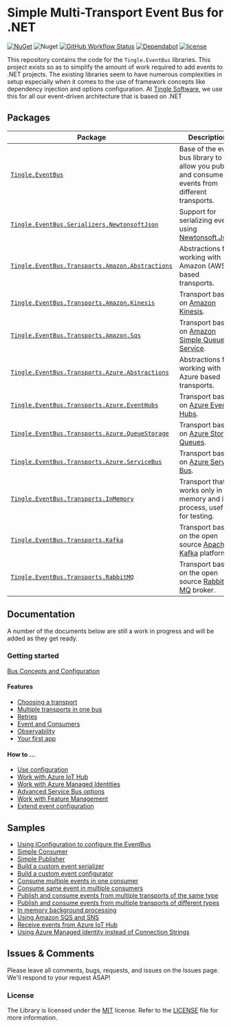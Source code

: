 # Simple Multi-Transport Event Bus for .NET

[![NuGet](https://img.shields.io/nuget/v/Tingle.EventBus.svg)](https://www.nuget.org/packages/Tingle.EventBus/)
![Nuget](https://img.shields.io/nuget/dt/Tingle.EventBus)
[![GitHub Workflow Status](https://github.com/tinglesoftware/eventbus/actions/workflows/release.yml/badge.svg)](https://github.com/tinglesoftware/eventbus/actions/workflows/release.yml)
[![Dependabot](https://badgen.net/badge/Dependabot/enabled/green?icon=dependabot)](https://dependabot.com/)
[![license](https://img.shields.io/github/license/tinglesoftware/eventbus.svg)](LICENSE)

This repository contains the code for the `Tingle.EventBus` libraries. This project exists so as to simplify the amount of work required to add events to .NET projects. The existing libraries seem to have numerous complexities in setup especially when it comes to the use of framework concepts like dependency injection and options configuration. At [Tingle Software](https://tingle.software), we use this for all our event-driven architecture that is based on .NET

## Packages

|Package|Description|
|--|--|
|[`Tingle.EventBus`](https://www.nuget.org/packages/Tingle.EventBus/)|Base of the event bus library to allow you publish and consume events from different transports.|
|[`Tingle.EventBus.Serializers.NewtonsoftJson`](https://www.nuget.org/packages/Tingle.EventBus.Serializers.NewtonsoftJson/)|Support for serializing events using [Newtonsoft.Json](https://www.nuget.org/packages/Newtonsoft.Json/).|
|[`Tingle.EventBus.Transports.Amazon.Abstractions`](https://www.nuget.org/packages/Tingle.EventBus.Transports.Amazon.Abstractions/)|Abstractions for working with Amazon (AWS) based transports.|
|[`Tingle.EventBus.Transports.Amazon.Kinesis`](https://www.nuget.org/packages/Tingle.EventBus.Transports.Amazon.Kinesis/)|Transport based on [Amazon Kinesis](https://aws.amazon.com/kinesis/).|
|[`Tingle.EventBus.Transports.Amazon.Sqs`](https://www.nuget.org/packages/Tingle.EventBus.Transports.Amazon.Sqs/)|Transport based on [Amazon Simple Queue Service](https://aws.amazon.com/sqs/).|
|[`Tingle.EventBus.Transports.Azure.Abstractions`](https://www.nuget.org/packages/Tingle.EventBus.Transports.Azure.Abstractions/)|Abstractions for working with Azure based transports.|
|[`Tingle.EventBus.Transports.Azure.EventHubs`](https://www.nuget.org/packages/Tingle.EventBus.Transports.Azure.EventHubs/)|Transport based on [Azure Event Hubs](https://azure.microsoft.com/en-us/services/event-hubs/).|
|[`Tingle.EventBus.Transports.Azure.QueueStorage`](https://www.nuget.org/packages/Tingle.EventBus.Transports.Azure.QueueStorage/)|Transport based on [Azure Storage Queues](https://azure.microsoft.com/en-us/services/storage/queues/).|
|[`Tingle.EventBus.Transports.Azure.ServiceBus`](https://www.nuget.org/packages/Tingle.EventBus.Transports.Azure.ServiceBus/)|Transport based on [Azure Service Bus](https://azure.microsoft.com/en-us/services/service-bus/).|
|[`Tingle.EventBus.Transports.InMemory`](https://www.nuget.org/packages/Tingle.EventBus.Transports.InMemory/)|Transport that works only in memory and in process, useful for testing.|
|[`Tingle.EventBus.Transports.Kafka`](https://www.nuget.org/packages/Tingle.EventBus.Transports.Kafka/)|Transport based on the open source [Apache Kafka](https://kafka.apache.org/) platform.|
|[`Tingle.EventBus.Transports.RabbitMQ`](https://www.nuget.org/packages/Tingle.EventBus.Transports.RabbitMQ/)|Transport based on the open source [Rabbit MQ](https://www.rabbitmq.com/) broker.|

## Documentation

A number of the documents below are still a work in progress and will be added as they get ready.

### Getting started

[Bus Concepts and Configuration](docs/bus-concepts-and-configuration.md)

#### Features

- [Choosing a transport](docs/transport-selection.md)
- [Multiple transports in one bus](docs/multi-transport-one-bus.md)
- [Retries](docs/retries.md)
- [Event and Consumers](docs/events-and-consumers.md)
- [Observability](docs/observability.md)
- [Your first app](docs/your-first-app.md)

#### How to ...

- [Use configuration](docs/work-configuration.md)
- [Work with Azure IoT Hub](docs/work-with-azure-iot-hub.md)
- [Work with Azure Managed Identities](docs/work-with-azure-managed-identities.md)
- [Advanced Service Bus options](docs/advanced-service-bus-options.md)
- [Work with Feature Management](docs/work-with-feature-management.md)
- [Extend event configuration](docs/extend-event-configuration.md)

## Samples

* [Using IConfiguration to configure the EventBus](./samples/ConfigSample)
* [Simple Consumer](./samples/SimpleConsumer)
* [Simple Publisher](./samples/SimplePublisher)
* [Build a custom event serializer](./samples/CustomEventSerializer)
* [Build a custom event configurator](./samples/CustomEventConfigurator)
* [Consume multiple events in one consumer](./samples/MultiEventsConsumer)
* [Consume same event in multiple consumers](./samples/MultipleConsumers)
* [Publish and consume events from multiple transports of the same type](./samples/MultipleSimilarTransports)
* [Publish and consume events from multiple transports of different types](./samples/MultipleDifferentTransports)
* [In memory background processing](./samples/InMemoryBackgroundProcessing)
* [Using Amazon SQS and SNS](./samples/AmazonSqsAndSns)
* [Receive events from Azure IoT Hub](./samples/AzureIotHub)
* [Using Azure Managed Identity instead of Connection Strings](./samples/AzureManagedIdentity)

## Issues &amp; Comments

Please leave all comments, bugs, requests, and issues on the Issues page. We'll respond to your request ASAP!

### License

The Library is licensed under the [MIT](http://www.opensource.org/licenses/mit-license.php "Read more about the MIT license form") license. Refer to the [LICENSE](./LICENSE) file for more information.
